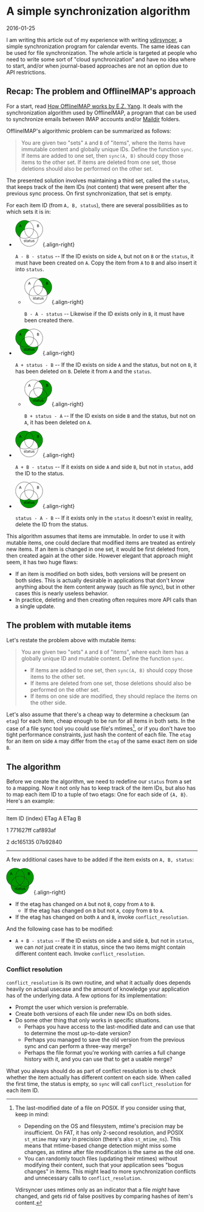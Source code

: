 A simple synchronization algorithm
==================================

<time id=post-date>2016-01-25</time>

I am writing this article out of my experience with writing
[vdirsyncer](https://github.com/untitaker/vdirsyncer), a simple
synchronization program for calendar events. The same ideas can be used
for file synchronization. The whole article is targeted at people who
need to write some sort of \"cloud synchronization\" and have no idea
where to start, and/or when journal-based approaches are not an option
due to API restrictions.

Recap: The problem and OfflineIMAP\'s approach
----------------------------------------------

For a start, read [How OfflineIMAP works by E.Z.
Yang](http://blog.ezyang.com/2012/08/how-offlineimap-works/). It deals
with the synchronization algorithm used by OfflineIMAP, a program that
can be used to synchronize emails between IMAP accounts and/or
[Maildir](https://cr.yp.to/proto/maildir.html) folders.

OfflineIMAP\'s algorithmic problem can be summarized as follows:

> You are given two \"sets\" `A` and `B` of \"items\", where the items
> have immutable content and globally unique IDs. Define the function
> `sync`. If items are added to one set, then `sync(A, B)` should copy
> those items to the other set. If items are deleted from one set, those
> deletions should also be performed on the other set.

The presented solution involves maintaining a third set, called the
`status`, that keeps track of the item IDs (not content) that were
present after the previous sync process. On first synchronization, that
set is empty.

For each item ID (from `A, B, status`), there are several possibilities
as to which sets it is in:

-   ![venn diagram: A - B - status](./sync-algorithm/simplevenn-a.png){.align-right}

    `A - B - status` \-- If the ID exists on side `A`, but not on `B` or
    the `status`, it must have been created on `A`. Copy the item from
    `A` to `B` and also insert it into `status`.

    -   ![venn diagram: B - A - status](./sync-algorithm/simplevenn-b.png){.align-right}

        `B - A - status` \-- Likewise if the ID exists only in `B`, it
        must have been created there.

-   ![venn diagram: A + status - B](./sync-algorithm/simplevenn-as.png){.align-right}

    `A + status - B` \-- If the ID exists on side `A` and the status,
    but not on `B`, it has been deleted on `B`. Delete it from `A` and
    the `status`.

    -   ![sync algorithm: B + status - A](./sync-algorithm/simplevenn-bs.png){.align-right}

        `B + status - A` \-- If the ID exists on side `B` and the
        status, but not on `A`, it has been deleted on `A`.

-   ![venn diagram: A + B - status](./sync-algorithm/simplevenn-ab.png){.align-right}

    `A + B - status` \-- If it exists on side `A` and side `B`, but not
    in `status`, add the ID to the status.

-   ![venn diagram: status - A - B](./sync-algorithm/simplevenn-s.png){.align-right}

    `status - A - B` \-- If it exists only in the `status` it doesn\'t
    exist in reality, delete the ID from the status.

This algorithm assumes that items are immutable. In order to use it with
mutable items, one could declare that modified items are treated as
entirely new items. If an item is changed in one set, it would be first
deleted from, then created again at the other side. However elegant that
approach might seem, it has two huge flaws:

-   If an item is modified on both sides, both versions will be present
    on both sides. This is actually desirable in applications that
    don\'t know anything about the item content anyway (such as file
    sync), but in other cases this is nearly useless behavior.
-   In practice, deleting and then creating often requires more API
    calls than a single update.

The problem with mutable items
------------------------------

Let\'s restate the problem above with mutable items:

> You are given two \"sets\" `A` and `B` of \"items\", where each item
> has a globally unique ID and mutable content. Define the function
> `sync`.
>
> -   If items are added to one set, then `sync(A, B)` should copy those
>     items to the other set.
> -   If items are deleted from one set, those deletions should also be
>     performed on the other set.
> -   If items on one side are modified, they should replace the items
>     on the other side.

Let\'s also assume that there\'s a cheap way to determine a checksum (an
`etag`) for each item, cheap enough to be run for all items in both
sets. In the case of a file sync tool you could use file\'s mtimes[^1],
or if you don\'t have too tight performance constraints, just hash the
content of each file. The `etag` for an item on side `A` may differ from
the `etag` of the same exact item on side `B`.

The algorithm
-------------

Before we create the algorithm, we need to redefine our `status` from a
set to a mapping. Now it not only has to keep track of the item IDs, but
also has to map each item ID to a tuple of two etags: One for each side
of `{A, B}`. Here\'s an example:

  ----------------- ---------- ----------
  Item ID (index)   ETag A     ETag B

  1                 771627ff   caf893af

  2                 dc165135   07b92840
  ----------------- ---------- ----------

A few additional cases have to be added if the item exists on
`A, B, status`:

![venn diagram: A + B + status](./sync-algorithm/simplevenn-abs.png){.align-right}

-   If the etag has changed on `A` but not `B`, copy from `A` to `B`.
    -   If the etag has changed on `B` but not `A`, copy from `B` to
        `A`.
-   If the etag has changed on both `A` and `B`, invoke
    `conflict_resolution`.

And the following case has to be modified:

-   `A + B - status` \-- If the ID exists on side `A` and side `B`, but
    not in `status`, we can *not* just create it in status, since the
    two items might contain different content each. Invoke
    `conflict_resolution`.

### Conflict resolution

`conflict_resolution` is its own routine, and what it actually does
depends heavily on actual usecase and the amount of knowledge your
application has of the underlying data. A few options for its
implementation:

-   Prompt the user which version is preferrable.
-   Create both versions of each file under new IDs on both sides.
-   Do some other thing that only works in specific situations.
    -   Perhaps you have access to the last-modified date and can use
        that to determine the most up-to-date version?
    -   Perhaps you managed to save the old version from the previous
        sync and can perform a three-way merge?
    -   Perhaps the file format you\'re working with carries a full
        change history with it, and you can use that to get a usable
        merge?

What you always should do as part of conflict resolution is to check
whether the item actually has different content on each side. When
called the first time, the status is empty, so `sync` will call
`conflict_resolution` for each item ID.

[^1]: The last-modified date of a file on POSIX. If you consider using
    that, keep in mind:

    -   Depending on the OS and filesystem, mtime\'s precision may be
        insufficient. On FAT, it has only 2-second resolution, and POSIX
        `st_mtime` may vary in precision (there\'s also `st_mtime_ns`).
        This means that mtime-based change detection might miss some
        changes, as mtime after file modification is the same as the old
        one.
    -   You can randomly touch files (updating their mtimes) without
        modifying their content, such that your application sees \"bogus
        changes\" in items. This might lead to more synchronization
        conflicts and unnecessary calls to `conflict_resolution`.

    Vdirsyncer uses mtimes only as an indicator that a file *might* have
    changed, and gets rid of false positives by comparing hashes of
    item\'s content.
